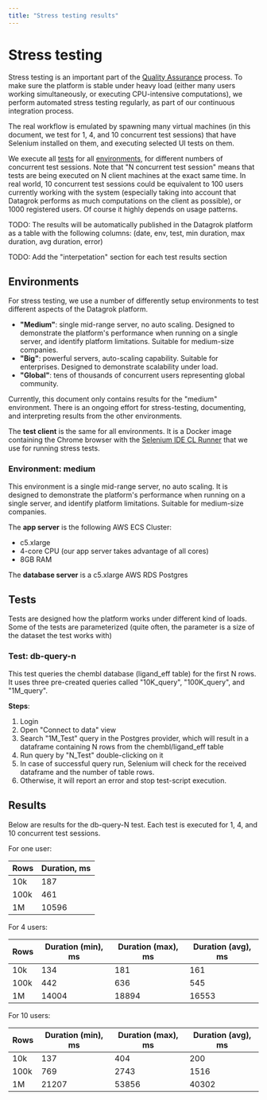 ```yaml
---
title: "Stress testing results"
---
```

<!-- SUBTITLE: -->

# Stress testing

Stress testing is an important part of the [Quality Assurance](quality-assurance.md#stress-testing)
process. To make sure the platform is stable under heavy load (either many users working simultaneously, or executing
CPU-intensive computations), we perform automated stress testing regularly, as part of our continuous integration
process.

The real workflow is emulated by spawning many virtual machines
(in this document, we test for 1, 4, and 10 concurrent test sessions)
that have Selenium installed on them, and executing selected UI tests on them.

We execute all [tests](#tests) for all [environments](#environments), for different numbers of concurrent test sessions.
Note that "N concurrent test session"
means that tests are being executed on N client machines at the exact same time. In real world, 10 concurrent test
sessions could be equivalent to 100 users currently working with the system
(especially taking into account that Datagrok performs as much computations on the client as possible), or 1000
registered users. Of course it highly depends on usage patterns.

TODO: The results will be automatically published in the Datagrok platform as a table with the following columns: (date,
env, test, min duration, max duration, avg duration, error)

TODO: Add the "interpetation" section for each test results section

## Environments

For stress testing, we use a number of differently setup environments to test different aspects of the Datagrok
platform.

* **"Medium"**: single mid-range server, no auto scaling. Designed to demonstrate the platform's performance when
  running on a single server, and identify platform limitations. Suitable for medium-size companies.
* **"Big"**: powerful servers, auto-scaling capability. Suitable for enterprises. Designed to demonstrate scalability
  under load.
* **"Global"**: tens of thousands of concurrent users representing global community.

Currently, this document only contains results for the "medium" environment. There is an ongoing effort for
stress-testing, documenting, and interpreting results from the other environments.

The **test client** is the same for all environments. It is a Docker image containing the Chrome browser with
the [Selenium IDE CL Runner](https://selenium.dev/selenium-ide/docs/en/introduction/command-line-runner)
that we use for running stress tests.

### Environment: medium

This environment is a single mid-range server, no auto scaling. It is designed to demonstrate the platform's performance
when running on a single server, and identify platform limitations. Suitable for medium-size companies.

The **app server** is the following AWS ECS Cluster:

* c5.xlarge
* 4-core CPU (our app server takes advantage of all cores)
* 8GB RAM

The **database server** is a c5.xlarge AWS RDS Postgres

## Tests

Tests are designed how the platform works under different kind of loads. Some of the tests are parameterized (quite
often, the parameter is a size of the dataset the test works with)

### Test: db-query-n

This test queries the chembl database (ligand_eff table) for the first N rows. It uses three pre-created queries
called "10K_query", "100K_query", and "1M_query".

**Steps**:

1. Login
2. Open "Connect to data" view
3. Search "1M_Test" query in the Postgres provider, which will result in a dataframe containing N rows from the
   chembl/ligand_eff table
4. Run query by "N_Test" double-clicking on it
5. In case of successful query run, Selenium will check for the received dataframe and the number of table rows.
6. Otherwise, it will report an error and stop test-script execution.

## Results

Below are results for the db-query-N test. Each test is executed for 1, 4, and 10 concurrent test sessions.

For one user:

| Rows       | Duration, ms |
|------------|--------------|
| 10k        |          187 |
| 100k       |          461 |
| 1M         |        10596 |

For 4 users:

| Rows       | Duration (min), ms | Duration (max), ms | Duration (avg), ms |
|------------|--------------------|--------------------|--------------------|
| 10k        |                134 |                181 |                161 |
| 100k       |                442 |                636 |                545 |
| 1M         |              14004 |              18894 |              16553 |

For 10 users:

| Rows       | Duration (min), ms | Duration (max), ms | Duration (avg), ms |
|------------|--------------------|--------------------|--------------------|
| 10k        |                137 |                404 |                200 |
| 100k       |                769 |               2743 |               1516 |
| 1M         |              21207 |              53856 |              40302 |
